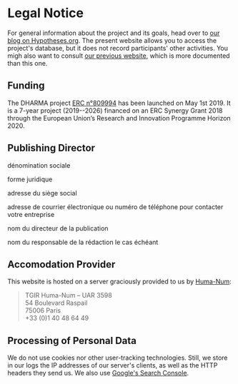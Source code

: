 # Legal Notice

For general information about the project and its goals, head over to
[our blog on Hypotheses.org](https://dharma.hypotheses.org). The present website
allows you to access the project's database, but it does not record
participants' other activities. You migh also want to consult [our previous
website](https://erc-dharma.github.io), which is more documented than this
one.

## Funding

The DHARMA project [ERC n°809994](https://doi.org/10.3030/809994) has been
launched on May 1st 2019. It is a 7-year project (2019--2026) financed on an ERC
Synergy Grant 2018 through the European Union’s Research and Innovation
Programme Horizon 2020.

## Publishing Director

dénomination sociale

forme juridique

adresse du siège social

adresse de courrier électronique ou numéro de téléphone pour contacter votre entreprise

nom du directeur de la publication

nom du responsable de la rédaction le cas échéant

## Accomodation Provider

This website is hosted on a server graciously provided to us by [Huma-Num](https://www.huma-num.fr):

> TGIR Huma-Num – UAR 3598 <br>
> 54 Boulevard Raspail <br>
> 75006 Paris <br>
> +33 (0)1 40 48 64 49

## Processing of Personal Data

We do not use cookies nor other user-tracking technologies. Still, we store in
our logs the IP addresses of our server's clients, as well as the HTTP headers
they send us. We also use [Google's Search
Console](https://search.google.com/search-console/about).
